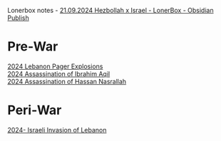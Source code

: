 Lonerbox notes - [21.09.2024 Hezbollah x Israel - LonerBox - Obsidian Publish](https://publish.obsidian.md/lonerbox/21.09.2024+Hezbollah+x+Israel#What+we+know)
# Pre-War
[2024 Lebanon Pager Explosions](2024%20Lebanon%20Pager%20Explosions)  
[2024 Assassination of Ibrahim Aqil](2024%20Assassination%20of%20Ibrahim%20Aqil)  
[2024 Assassination of Hassan Nasrallah](2024%20Assassination%20of%20Hassan%20Nasrallah)  
# Peri-War
[2024- Israeli Invasion of Lebanon](2024-%20Israeli%20Invasion%20of%20Lebanon)  